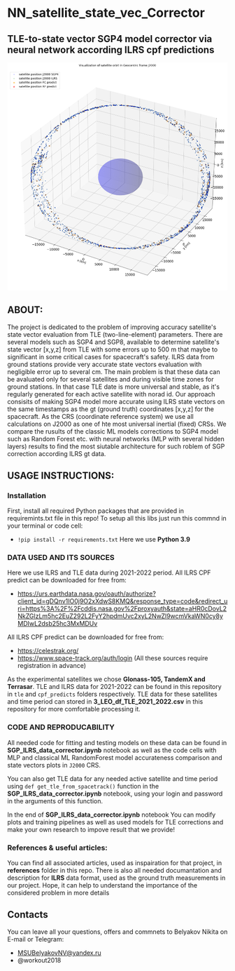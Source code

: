 # NN_satellite_state_vec_Corrector #
## TLE-to-state vector SGP4 model corrector via neural network according ILRS cpf predictions
<img src="./title-pic.png" width="800"/>

## ABOUT:
The project is dedicated to the problem of improving accuracy satellite's state vector evaluation from TLE (two-line-element) parameters. There are several models such as SGP4 and SGP8, available to determine satellite's state vector [x,y,z] from TLE with some errors up to 500 m that maybe to significant in some critical cases for spacecraft's safety.
ILRS data from ground stations provide very accurate state vectors evaluation with negligible error up to several cm. The main problem is that these data can be avaluated only for several satellites and during visible time zones for ground stations. In that case TLE date is more universal and stable, as it's regularly generated for each active satellite with norad id.
Our approach consisits of making SGP4 model more accurate using ILRS state vectors on the same timestamps as the gt (ground truth) coordinates [x,y,z] for the spacecraft. As the CRS (coordinate reference system) we use all calculations on J2000 as one of hte most universal inertial (fixed) CRSs.
We compare the rusults of the classic ML models corrections to SGP4 model such as Random Forest etc. with neural networks (MLP with several hidden layers) results to find the most siutable architecture for such roblem of SGP correction according ILRS gt data.
## USAGE INSTRUCTIONS:

### Installation
First, install all required Python packages that are provided in requiremints.txt file in this repo!
To setup all this libs just run this commnd in your terminal or code cell:

- `!pip install -r requirements.txt`
Here we use **Python 3.9**

### DATA USED AND ITS SOURCES
Here we use ILRS and TLE data during 2021-2022 period. All ILRS CPF predict can be downloaded for free from:
- https://urs.earthdata.nasa.gov/oauth/authorize?client_id=gDQnv1IO0j9O2xXdwS8KMQ&response_type=code&redirect_uri=https%3A%2F%2Fcddis.nasa.gov%2Fproxyauth&state=aHR0cDovL2NkZGlzLm5hc2EuZ292L2FyY2hpdmUvc2xyL2NwZl9wcmVkaWN0cy8yMDIwL2dsb25hc3MxMDUv

All ILRS CPF predict can be downloaded for free from:
- https://celestrak.org/
- https://www.space-track.org/auth/login
(All these sources require registration in advance)

As the experimental satellites we chose **Glonass-105, TandemX and Terrasar**. TLE and ILRS data for 2021-2022 can be found in this repository in  `tle` and `cpf_predicts` folders respectively. TLE data for these satellites and time period can stored in **3_LEO_df_TLE_2021_2022.csv** in this repository for more comfortable processing it.

### CODE AND REPRODUCABILITY
All needed code for fitting and testing models on these data can be found in **SGP_ILRS_data_corrector.ipynb** notebook as well as the code cells with MLP and classical ML RandomForest model accurateness comparison and state vectors plots in `J2000` CRS.

You can also get TLE data for any needed active satellite and time period using `def get_tle_from_spacetrack()` function in the **SGP_ILRS_data_corrector.ipynb** notebook, using your login and password in the arguments of this function.

In the end of **SGP_ILRS_data_corrector.ipynb** notebook You can modify plots and training pipelines as well as used models for TLE corrections and make your own research to impove result that we provide!

### References & useful articles:
You can find all associated articles, used as inspairation for that project, in **references** folder in this repo.
There is also all needed documantation and description for **ILRS** data format, used as the ground truth measurements in our project.
Hope, it can help to understand the importance of the considered problem in more details

## Contacts
You can leave all your questions, offers and commnets to Belyakov Nikita on E-mail or Telegram:
- MSUBelyakovNV@yandex.ru
- @workout2018
